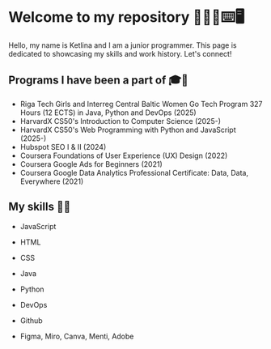 # Welcome to my repository 👩🏼‍💻⌨️🖥️
Hello, my name is Ketlina and I am a junior programmer. This page is dedicated to showcasing my skills and work history. Let's connect!
## Programs I have been a part of 🎓📖
- Riga Tech Girls and Interreg Central Baltic Women Go Tech Program 327 Hours (12 ECTS) in Java, Python and DevOps (2025)
- HarvardX CS50's Introduction to Computer Science (2025-)
- HarvardX CS50's Web Programming with Python and JavaScript (2025-)
- Hubspot SEO I & II (2024)
- Coursera Foundations of User Experience (UX) Design (2022)
- Coursera Google Ads for Beginners (2021)
- Coursera Google Data Analytics Professional Certificate: Data, Data, Everywhere (2021)

## My skills 🐍🍵
- JavaScript

- HTML

- CSS

- Java

- Python
  
- DevOps
  
- Github
  
- Figma, Miro, Canva, Menti, Adobe

